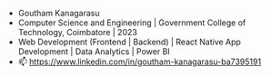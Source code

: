- Goutham Kanagarasu
- Computer Science and Engineering | Government College of Technology, Coimbatore | 2023
- Web Development (Frontend | Backend) | React Native App Development | Data Analytics | Power BI
- 📫 https://www.linkedin.com/in/goutham-kanagarasu-ba7395191


<!---
gk6450/gk6450 is a ✨ special ✨ repository because its `README.md` (this file) appears on your GitHub profile.
You can click the Preview link to take a look at your changes.
--->
